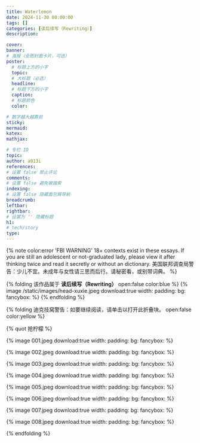 ```yaml
---
title: Waterlemon
date: 2024-11-30 00:00:00
tags: []
categories: [读后续写（Rewriting）]
description: 

cover: 
banner:
# 海报（全图封面卡片，可选）
poster:
  # 标题上方的小字
  topic:
  # 大标题（必选）
  headline:
  # 标题下方的小字
  caption:
  # 标题颜色
  color:

# 数字越大越靠前
sticky:
mermaid:
katex: 
mathjax: 

# 专栏 ID
topic: 
author: a013i
references:
# 设置 false 禁止评论
comments: 
# 设置 false 避免被搜索
indexing: 
# 设置 false 隐藏面包屑导航
breadcrumb: 
leftbar: 
rightbar:
# 设置为 '' 隐藏标题
h1: 
# tech/story
type: 
---
```


{% note color:error 'FBI WARNING'
18+ contexts exist in these essays. If you are still an adolescent or not-graduated lady, please view it after thinking twice and read it secretly or without an dictionary.
美国联邦调查局警告：少儿不宜。未成年与女性请三思而后行。请秘密看，或别带词典。 %}

{% folding 该作品属于 **读后续写（Rewriting）** open:false color:blue %}
{% image /static/images/head-xuxie.jpeg download:true width: padding: bg: fancybox: %}
{% endfolding %}

{% folding 迪克技窝警告：如要继续阅读，请单击以打开此折叠块。 open:false color:yellow %}

  {% quot 抢柠檬 %}

  {% image 001.jpeg download:true width: padding: bg: fancybox: %}

  {% image 002.jpeg download:true width: padding: bg: fancybox: %}

  {% image 003.jpeg download:true width: padding: bg: fancybox: %}

  {% image 004.jpeg download:true width: padding: bg: fancybox: %}

  {% image 005.jpeg download:true width: padding: bg: fancybox: %}

  {% image 006.jpeg download:true width: padding: bg: fancybox: %}

  {% image 007.jpeg download:true width: padding: bg: fancybox: %}

  {% image 008.jpeg download:true width: padding: bg: fancybox: %}

{% endfolding %}